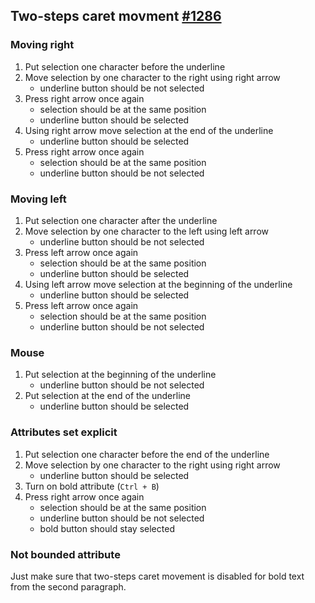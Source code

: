 ## Two-steps caret movment [#1286](https://github.com/ckeditor/ckeditor5-engine/issues/1289)

### Moving right
1. Put selection one character before the underline
2. Move selection by one character to the right using right arrow
	- underline button should be not selected
3. Press right arrow once again
	- selection should be at the same position
	- underline button should be selected
4. Using right arrow move selection at the end of the underline
	- underline button should be selected
5. Press right arrow once again
	- selection should be at the same position
	- underline button should be not selected

### Moving left
1. Put selection one character after the underline
2. Move selection by one character to the left using left arrow
	- underline button should be not selected
3. Press left arrow once again
	- selection should be at the same position
	- underline button should be selected
4. Using left arrow move selection at the beginning of the underline
	- underline button should be selected
5. Press left arrow once again
	- selection should be at the same position
	- underline button should be not selected

### Mouse
1. Put selection at the beginning of the underline
	- underline button should be not selected
2. Put selection at the end of the underline
	- underline button should be  selected

### Attributes set explicit
1. Put selection one character before the end of the underline
2. Move selection by one character to the right using right arrow
	- underline button should be selected
3. Turn on bold attribute (`Ctrl + B`)
3. Press right arrow once again
	- selection should be at the same position
	- underline button should be not selected
	- bold button should stay selected

### Not bounded attribute
Just make sure that two-steps caret movement is disabled for bold text from the second paragraph.

